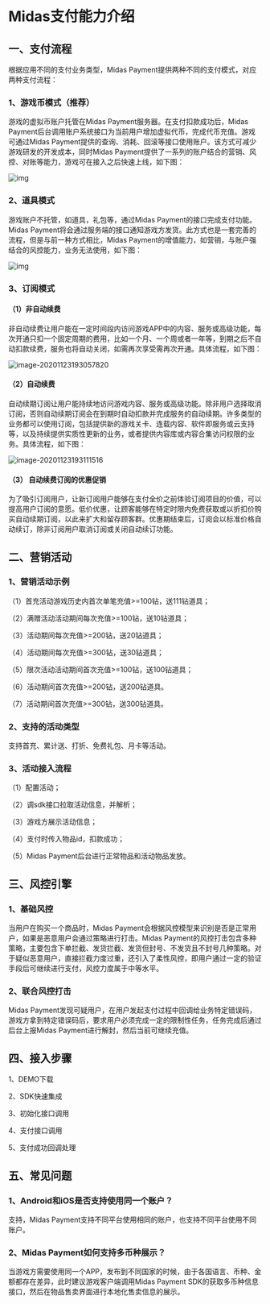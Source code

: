 # Midas支付能力介绍

 

## 一、支付流程

根据应用不同的支付业务类型，Midas Payment提供两种不同的支付模式，对应两种支付流程：

### 1、游戏币模式（推荐）

游戏的虚拟币账户托管在Midas Payment服务器。在支付扣款成功后，Midas  Payment后台调用账户系统接口为当前用户增加虚拟代币，完成代币充值。游戏可通过Midas Payment提供的查询、消耗、回滚等接口使用账户。该方式可减少游戏研发的开发成本，同时Midas Payment提供了一系列的账户结合的营销、风控、对账等能力，游戏可在接入之后快速上线，如下图：

![img](markdown/MidasPaymentProduct/16068036689286.png)

### 2、道具模式

游戏账户不托管，如道具，礼包等，通过Midas Payment的接口完成支付功能。Midas Payment将会通过服务端的接口通知游戏方发货。此方式也是一套完善的流程，但是与前一种方式相比，Midas Payment的增值能力，如营销，与账户强结合的风控能力，业务无法使用，如下图：

![img](markdown/MidasPaymentProduct/16068036787273.png)

### 3、订阅模式

#### （1）非自动续费

非自动续费让用户能在一定时间段内访问游戏APP中的内容、服务或高级功能，每次开通只扣一个固定周期的费用，比如一个月、一个周或者一年等，到期之后不自动扣款续费，服务也将自动关闭，如需再次享受需再次开通。具体流程，如下图：

 ![image-20201123193057820](markdown/MidasPaymentProduct/16068037033550.png)

#### （2）自动续费

自动续期订阅让用户能持续地访问游戏内容、服务或高级功能。除非用户选择取消订阅，否则自动续期订阅会在到期时自动扣款并完成服务的自动续期。许多类型的业务都可以使用订阅，包括提供新的游戏关卡、连载内容、软件即服务或云支持等，以及持续提供实质性更新的业务，或者提供内容库或内容合集访问权限的业务。具体流程，如下图：

![image-20201123193111516](markdown/MidasPaymentProduct/16068037207744.png)

#### （3） 自动续费订阅的优惠促销

为了吸引订阅用户，让新订阅用户能够在支付全价之前体验订阅项目的价值，可以提高用户订阅的意愿。低价优惠，让顾客能够在特定时限内免费获取或以折扣价购买自动续期订阅，以此来扩大和留存顾客群。优惠期结束后，订阅会以标准价格自动续订，除非订阅用户取消订阅或关闭自动续订功能。

 

## 二、营销活动

### 1、营销活动示例

（1）首充活动游戏历史内首次单笔充值>=100钻，送111钻道具；

（2）满赠活动活动期间每次充值>=100钻，送10钻道具；

（3）活动期间每次充值>=200钻，送20钻道具；

（4）活动期间每次充值>=300钻，送30钻道具；

（5）限次活动活动期间首次充值>=100钻，送100钻道具；

（6）活动期间首次充值>=200钻，送200钻道具。

（7）活动期间首次充值>=300钻，送300钻道具。

### 2、支持的活动类型

支持首充、累计送、打折、免费礼包、月卡等活动。

### 3、活动接入流程

（1）配置活动；

（2）调sdk接口拉取活动信息，并解析；

（3）游戏方展示活动信息； 

（4）支付时传入物品id，扣款成功；

（5）Midas Payment后台进行正常物品和活动物品发放。

 

## 三、风控引擎

### 1、基础风控

当用户在购买一个商品时，Midas Payment会根据风控模型来识别是否是正常用户，如果是恶意用户会通过策略进行打击。Midas Payment的风控打击包含多种策略，主要包含下单拦截、发货拦截、发货但封号、不发货且不封号几种策略。对于疑似恶意用户，直接拦截力度过重，还引入了柔性风控，即用户通过一定的验证手段后可继续进行支付，风控力度属于中等水平。

### 2、联合风控打击

Midas Payment发现可疑用户，在用户发起支付过程中回调给业务特定错误码，游戏方拿到特定错误码后，要求用户必须完成一定的限制性任务，任务完成后通过后台上报Midas Payment进行解封，然后当前可继续充值。

 

## 四、接入步骤

1、DEMO下载

2、SDK快速集成

3、初始化接口调用

4、支付接口调用

5、支付成功回调处理

 

## 五、常见问题

### 1、Android和iOS是否支持使用同一个账户？

支持，Midas Payment支持不同平台使用相同的账户，也支持不同平台使用不同账户。

### 2、Midas Payment如何支持多币种展示？

当游戏方需要使用同一个APP，发布到不同国家的时候，由于各国语言、币种、金额都存在差异，此时建议游戏客户端调用Midas Payment SDK的获取多币种信息接口，然后在物品售卖界面进行本地化售卖信息的展示。
